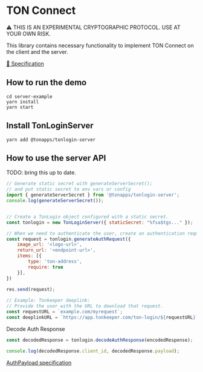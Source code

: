 # TON Connect

⚠️ THIS IS AN EXPERIMENTAL CRYPTOGRAPHIC PROTOCOL. USE AT YOUR OWN RISK.

This library contains necessary functionality to implement TON Connect on the client and the server.

[📄 Specification](TonConnectSpecification.md)

## How to run the demo

```
cd server-example
yarn install
yarn start
```
## Install TonLoginServer
```
yarn add @tonapps/tonlogin-server
```
## How to use the server API

TODO: bring this up to date.

```js
// Generate static secret with generateServerSecret();
// and put static secret to env vars or config
import { generateServerSecret } from '@tonapps/tonlogin-server';
console.log(generateServerSecret());


// Create a TonLogin object configured with a static secret.
const tonlogin = new TonLoginServer({ staticSecret: "%fsa$tgs..." });

// When we need to authenticate the user, create an authentication request:
const request = tonlogin.generateAuthRequest({
    image_url: '<logo-url>',
    return_url: '<endpoint-url>',
    items: [{
        type: 'ton-address', 
        require: true
    }],
})

res.send(request);
 
// Example: Tonkeeper deeplink:
// Provide the user with the URL to download that request.
const requestURL = `example.com/myrequest`;
const deeplinkURL = `https://app.tonkeeper.com/ton-login/${requestURL}`;
```

Decode Auth Response

```js
const decodedResponse = tonlogin.decodeAuthResponse(encodedResponse);

console.log(decodedResponse.client_id, decodedResponse.payload);
```

[AuthPayload specification](TonConnectSpecification.md#auth-payload)





